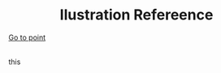 <h1 align="center">Ilustration Refereence</h1>
<a href="#gotoPoint">Go to point</a>
<br>
<br>
<p id="gotoPoint">this</p>
